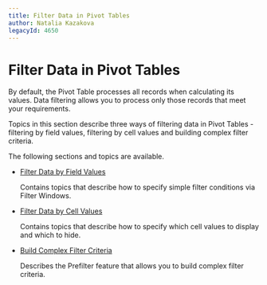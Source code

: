 ```yaml
---
title: Filter Data in Pivot Tables
author: Natalia Kazakova
legacyId: 4650
---
```

# Filter Data in Pivot Tables
By default, the Pivot Table processes all records when calculating its values. Data filtering allows you to process only those records that meet your requirements.

Topics in this section describe three ways of filtering data in Pivot Tables - filtering by field values, filtering by cell values and building complex filter criteria.

The following sections and topics are available.
* [Filter Data by Field Values](filter-data/filter-data-by-field-values.md)
	
	Contains topics that describe how to specify simple filter conditions via Filter Windows.
* [Filter Data by Cell Values](filter-data/filter-data-by-cell-values.md)
	
	Contains topics that describe how to specify which cell values to display and which to hide.
* [Build Complex Filter Criteria](filter-data/build-complex-filter-criteria.md)
	
	Describes the Prefilter feature that allows you to build complex filter criteria.